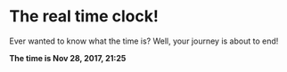 # The real time clock!

Ever wanted to know what the time is? Well, your journey is about to end!

**The time is Nov 28, 2017, 21:25**